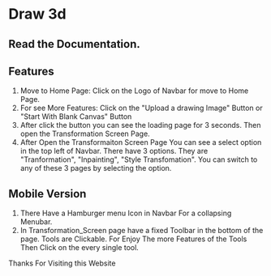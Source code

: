 # Draw 3d
## Read the Documentation.

## Features

1. Move to Home Page: Click on the Logo of Navbar for move to Home Page.
2. For see More Features: Click on the "Upload a drawing Image" Button or "Start With Blank Canvas" Button
3. After click the button you can see the loading page for 3 seconds. Then open the Transformation Screen Page.
4. After Open the Transformaiton Screen Page You can see a select option in the top left of Navbar. There have 3 options. They are "Tranformation", "Inpainting", "Style Transfomation". You can switch to any of these 3 pages by selecting the option.

## Mobile Version
1. There Have a Hamburger menu Icon in Navbar For a collapsing Menubar.
2. In Transformation_Screen page have a fixed Toolbar in the bottom of the page. Tools are Clickable. For Enjoy The more Features of the Tools Then Click on the every single tool.

Thanks For Visiting this Website
